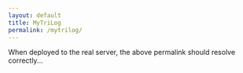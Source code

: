 ```yaml
---
layout: default
title: MyTriLog
permalink: /mytrilog/
---
```


When deployed to the real server, the above permalink
should resolve correctly...

